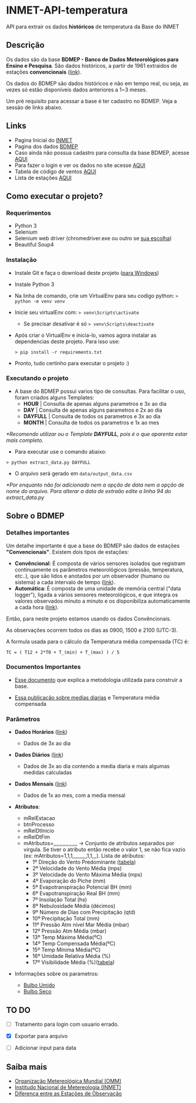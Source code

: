# INMET-API-temperatura
API para extrair os dados __históricos__ de temperatura da Base do INMET

## Descrição
Os dados são da base __BDMEP - Banco de Dados Meteorológicos para Ensino e Pesquisa__. São dados históricos, a partir de 1961 extraidos de estações __convencionais__ ([link](http://www.inmet.gov.br/portal/index.php?r=bdmep/bdmep)).

Os dados do BDMEP são dados históricos e não em tempo real, ou seja, as vezes só estão disponíveis dados anteriores a 1~3 meses.

Um pré requisito para acessar a base é ter cadastro no BDMEP. Veja a sessão de links abaixo.

## Links

* Pagina Inicial do [INMET](http://www.inmet.gov.br/)
* Pagina dos dados [BDMEP](http://www.inmet.gov.br/portal/index.php?r=bdmep/bdmep)
* Caso ainda não possua cadastro para consulta da base BDMEP, acesse [AQUI](http://www.inmet.gov.br/projetos/rede/pesquisa/cad_senha.php)
* Para fazer o login e ver os dados no site acesse [AQUI](http://www.inmet.gov.br/projetos/rede/pesquisa/inicio.php)
* Tabela de código de ventos [AQUI](http://www.inmet.gov.br/projetos/rede/pesquisa/tabela_de_codigos.html)
* Lista de estações [AQUI](http://www.inmet.gov.br/projetos/rede/pesquisa/lista_estacao.php)

## Como executar o projeto?

### Requerimentos
* Python 3
* Selenium
* Selenium web driver (chromedriver.exe ou outro se [sua escolha](https://www.seleniumhq.org/download/#thirdPartyDrivers))
* Beautiful Soup4

### Instalação
* Instale Git e faça o download deste projeto ([para Windows](https://gitforwindows.org/))
* Instale Python 3
* Na linha de comando, crie um VirtualEnv para seu codigo python: ```> python -m venv venv```
* Inicie seu virtualEnv com: ```> venv\Scripts\activate```
    * Se precisar desativar é só ```> venv\Scripts\deactivate```
* Após criar o VirtualEnv e inicia-lo, vamos agora instalar as dependencias deste projeto. Para isso use:
    
    ```> pip install -r requirements.txt```
* Pronto, tudo certinho para executar o projeto :)

### Executando o projeto
* A base do BDMEP possui varios tipo de consultas. Para facilitar o uso, foram criados alguns Templates:
    * __HOUR__ | Consulta de apenas alguns parametros e 3x ao dia
    * __DAY__ | Consulta de apenas alguns parametros e 2x ao dia
    * __DAYFULL__ | Consulta de todos os parametros e 3x ao dia
    * __MONTH__ | Consulta de todos os parametros e 1x ao mes

_*Recomendo utilizar ou o Template __DAYFULL__, pois é o que aparenta estar mais completo._

* Para executar use o comando abaixo:

```> python extract_data.py DAYFULL```

* O arquivo será gerado em ``` data/output_data.csv ```

_*Por enquanto não foi adicionado nem a opção de data nem a opção de nome do arquivo. Para alterar a data de extraão edite a linha 94 do extract_data.py_

## Sobre o BDMEP

### Detalhes importantes 

Um detalhe importante é que a base do BDMEP são dados de estações __"Convencionais"__. Existem dois tipos de estações:
* __Convêncional__: É composta de vários sensores isolados que registram continuamente os parâmetros meteorológicos (pressão, temperatura, etc..), que são lidos e anotados por um observador (humano ou sistema) a cada intervalo de tempo ([link](http://www.inmet.gov.br/portal/index.php?r=estacoes/estacoesConvencionais)). 
* __Automática__: É composta de uma unidade de memória central ("data logger"), ligada a vários sensores meteorológicos, e que integra os valores observados minuto a minuto e os disponibiliza automaticamente a cada hora ([link](http://www.inmet.gov.br/portal/index.php?r=estacoes/estacoesAutomaticas)).


Então, para neste projeto estamos usando os dados Convêncionais.

As observações ocorrem todos os dias as 0900, 1500 e 2100 (UTC-3).
 
A formula usada para o cálculo da Temperatura média compensada (TC) é:
 
    TC = ( T12 + 2*T0 + T_(min) + T_(max) ) / 5



### Documentos Importantes
* [Esse documento](http://www.inmet.gov.br/webcdp/climatologia/normais/imagens/normais/textos/metodologia.pdf) que explica a metodologia utilizada para construir a base.

* [Essa publicação sobre medias diarias](./documents/Comparação%20de%20médias%20diarias%20de%20temperatura.pdf) e Temperatura média compensada 



### Parâmetros 

* __Dados Horários__ ([link](http://www.inmet.gov.br/projetos/rede/pesquisa/form_mapas_c_horario.php))
    * Dados de 3x ao dia

* __Dados Diários__ ([link](http://www.inmet.gov.br/projetos/rede/pesquisa/form_mapas_c_diario.php))
    * Dados de 3x ao dia contendo a media diaria e mais algumas medidas calculadas

* __Dados Mensais__ ([link](http://www.inmet.gov.br/projetos/rede/pesquisa/form_mapas_mensal.php))
    * Dados de 1x ao mes, com a media mensal

* __Atributos__:
    * mRelEstacao
    * btnProcesso
    * mRelDtInicio
    * mRelDtFim
    * mAtributos=,,,,,,,,,,,,,,,, -> Conjunto de atributos separados por virgula. Se tiver o atributo então recebe o valor 1, se não fica vazio (ex: mAtributos=1,1,1,,,,,,,,,,1,1,,,). Lista de atributos:
        * 1º Direção do Vento Predominante ([tabela](http://www.inmet.gov.br/projetos/rede/pesquisa/tabela_de_codigos.html))
        * 2º Velocidade do Vento Média (mps)
        * 3º Velocidade do Vento Máxima Média (mps)
        * 4º Evaporação do Piche (mm)
        * 5º Evapotranspiração Potencial BH (mm)
        * 6º Evapotranspiração Real BH (mm)
        * 7º Insolação Total (hs)
        * 8º Nebulosidade Média (décimos)
        * 9º Número de Dias com Precipitação (qtd)
        * 10º Precipitação Total (mm)
        * 11º Pressão Atm nível Mar Média (mbar)
        * 12º Pressão Atm Média (mbar)
        * 13º Temp Máxima Média(ºC)
        * 14º Temp Compensada Média(ºC)
        * 15º Temp Mínima Média(ºC)
        * 16º Umidade Relativa Média (%)
        * 17º Visibilidade Média (%)([tabela](http://www.inmet.gov.br/projetos/rede/pesquisa/tabela_visibilidade.html))

* Informações sobre os parametros:
    * [Bulbo Umido](https://pt.wikipedia.org/wiki/Temperatura_de_bulbo_%C3%BAmido)
    * [Bulbo Seco](https://es.wikipedia.org/wiki/Temperatura_de_bulbo_seco)





## TO DO
* [ ] Tratamento para login com usuario errado.
* [X] Exportar para arquivo
* [ ] Adicionar input para data
 


## Saiba mais

* [Organização Metereológica Mundial (OMM)](https://pt.wikipedia.org/wiki/Organiza%C3%A7%C3%A3o_Meteorol%C3%B3gica_Mundial)
* [Institudo Nacional de Metereologia (INMET)](https://pt.wikipedia.org/wiki/Instituto_Nacional_de_Meteorologia)
* [Diferença entre as Estações de Observação](http://www.inmet.gov.br/html/rede_obs/rede_obs.html)
